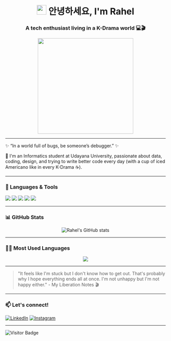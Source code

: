 <h1 align="center"><img src="https://slackmojis.com/emojis/120082-groovin/download" width="30"/> 안녕하세요, I'm Rahel</h1>
<h3 align="center">A tech enthusiast living in a K-Drama world 💻🎬</h3>

<p align="center">
  <img src="https://media.giphy.com/media/nFLW7PNGgN3lI68rdv/giphy.gif" width="300px">
</p>

---

✨ “In a world full of bugs, be someone’s debugger.” ✨

🌻 I'm an Informatics student at Udayana University, passionate about data, coding, design, and trying to write better code every day (with a cup of iced Americano like in every K-Drama ☕).

---

### 🧠 Languages & Tools
<p align="left">
  <img src="https://img.shields.io/badge/c-%2300599C.svg?style=for-the-badge&logo=c&logoColor=white" />
  <img src="https://img.shields.io/badge/Python-FFD43B?style=for-the-badge&logo=python&logoColor=blue" />
  <img src="https://img.shields.io/badge/MySQL-005C84?style=for-the-badge&logo=mysql&logoColor=white" />
  <img src="https://img.shields.io/badge/HTML-E34F26?style=for-the-badge&logo=html5&logoColor=white" />
  <img src="https://img.shields.io/badge/Figma-F24E1E?style=for-the-badge&logo=figma&logoColor=white" />
</p>

---

### 📊 GitHub Stats

<p align="center">
  <img src="https://github-readme-stats.vercel.app/api?username=rahelitapasaribu&show_icons=true&theme=tokyonight" alt="Rahel's GitHub stats"/> 
</p>

---

### 👩‍💻 Most Used Languages
<p align="center">
   <img src="https://github-readme-stats.vercel.app/api/top-langs/?username=rahelitapasaribu&layout=compact&theme=tokyonight"/>
</p>

---
> "It feels like I'm stuck but I don't know how to get out. That's probably why I hope everything ends all at once. I'm not unhappy but I'm not happy either." - My Liberation Notes 🎬

---

### 📫 Let's connect!
[![LinkedIn](https://img.shields.io/badge/LinkedIn-blue?style=flat&logo=linkedin&labelColor=blue)](https://www.linkedin.com/in/rahelitapasaribu)
[![Instagram](https://img.shields.io/badge/Instagram-E4405F?style=flat&logo=instagram&logoColor=white)](https://instagram.com/rahelpsrb_)

---

![Visitor Badge](https://komarev.com/ghpvc/?username=rahelitapasaribu&style=flat-square&color=blue)
